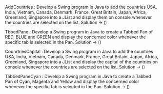 AddCountries : Develop a Swing program in Java to add the countries USA, India, Vietnam, Canada,
Denmark, France, Great Britain, Japan, Africa, Greenland, Singapore into a JList and
display them on console whenever the countries are selected on the list.
Solution -> ()


TbbedPane : Develop a Swing program in Java to create a Tabbed Pan of RED, BLUE and GREEN and
display the concerned color whenever the specific tab is selected in the Pan.
Solution -> ()


CounrtriesCapital : Develop a Swing program in Java to add the countries USA, India, Vietnam, Canada,
Denmark, France, Great Britain, Japan, Africa, Greenland, Singapore into a JList and
display the capital of the countries on console whenever the countries are selected on the list.
Solution -> ()


TabbedPaneCyan : Develop a Swing program in Java to create a Tabbed Pan of Cyan, Magenta and Yellow and
display the concerned color whenever the specific tab is selected in the Pan.
Solution -> ()
